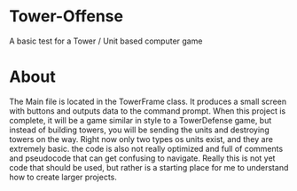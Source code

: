 # Tower-Offense
  A basic test for a Tower / Unit based computer game
# About
  The Main file is located in the TowerFrame class. It produces a small screen with buttons and outputs data to the command prompt.
  When this project is complete, it will be a game similar in style to a TowerDefense game, but instead of building towers, you will be sending the units and destroying towers on the way. 
  Right now only two types os units exist, and they are extremely basic. the code is also not really optimized and full of comments and pseudocode that can get confusing to navigate. Really this is not yet code that should be used, but rather is a starting place for me to understand how to create larger projects.
